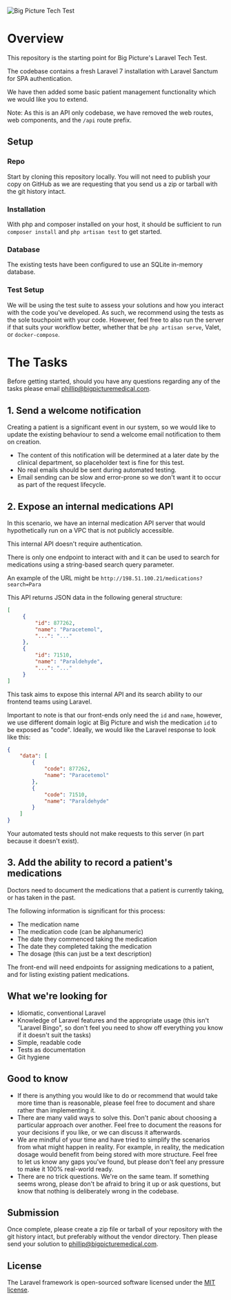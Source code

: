 ![Big Picture Tech Test](https://repository-images.githubusercontent.com/290127167/d8659980-e792-11ea-84cf-61f5e870222e)

# Overview
This repository is the starting point for Big Picture's Laravel Tech Test.

The codebase contains a fresh Laravel 7 installation with Laravel Sanctum for SPA authentication.

We have then added some basic patient management functionality which we would like you to extend.

Note: As this is an API only codebase, we have removed the web routes, web components, and the `/api` route prefix.

## Setup

### Repo

Start by cloning this repository locally. 
You will not need to publish your copy on GitHub as we are requesting that you send us a zip or tarball with the git history intact.

### Installation

With php and composer installed on your host, it should be sufficient to run `composer install` and `php artisan test` to get started.

### Database

The existing tests have been configured to use an SQLite in-memory database.

### Test Setup

We will be using the test suite to assess your solutions and how you interact with the code you've developed. 
As such, we recommend using the tests as the sole touchpoint with your code.
However, feel free to also run the server if that suits your workflow better, whether that be `php artisan serve`, Valet, or `docker-compose`.

# The Tasks

Before getting started, should you have any questions regarding any of the tasks please email phillip@bigpicturemedical.com. 

## 1. Send a welcome notification 

Creating a patient is a significant event in our system, so we would like to update the existing behaviour to send a welcome email notification to them on creation.

* The content of this notification will be determined at a later date by the clinical department, so placeholder text is fine for this test.
* No real emails should be sent during automated testing.
* Email sending can be slow and error-prone so we don't want it to occur as part of the request lifecycle.

## 2. Expose an internal medications API 

In this scenario, we have an internal medication API server that would hypothetically run on a VPC that is not publicly accessible.

This internal API doesn't require authentication.

There is only one endpoint to interact with and it can be used to search for medications using a string-based search query parameter.

An example of the URL might be `http://198.51.100.21/medications?search=Para`

This API returns JSON data in the following general structure:

   ```json
   [
        {
            "id": 877262,
            "name": "Paracetemol",
            "...": "..."
        },
        {
            "id": 71510,
            "name": "Paraldehyde",
            "...": "..."
        }
   ]
   ```

This task aims to expose this internal API and its search ability to our frontend teams using Laravel.

Important to note is that our front-ends only need the `id` and `name`, however, we use different domain logic at Big Picture and wish the medication `id` to be exposed as "code". Ideally, we would like the Laravel response to look like this:

   ```json
   {
       "data": [
           {
               "code": 877262,
               "name": "Paracetemol"
           },
           {
               "code": 71510,
               "name": "Paraldehyde"
           }
       ]
   }
   ```

Your automated tests should not make requests to this server (in part because it doesn't exist).

## 3. Add the ability to record a patient's medications
Doctors need to document the medications that a patient is currently taking, or has taken in the past.

The following information is significant for this process:
* The medication name
* The medication code (can be alphanumeric)
* The date they commenced taking the medication
* The date they completed taking the medication
* The dosage (this can just be a text description)

The front-end will need endpoints for assigning medications to a patient, and for listing existing patient medications.

## What we're looking for

* Idiomatic, conventional Laravel
* Knowledge of Laravel features and the appropriate usage (this isn't "Laravel Bingo", so don't feel you need to show off everything you know if it doesn't suit the tasks)
* Simple, readable code
* Tests as documentation
* Git hygiene

## Good to know

* If there is anything you would like to do or recommend that would take more time than is reasonable, please feel free to document and share rather than implementing it.
* There are many valid ways to solve this. Don't panic about choosing a particular approach over another. Feel free to document the reasons for your decisions if you like, or we can discuss it afterwards.
* We are mindful of your time and have tried to simplify the scenarios from what might happen in reality. For example, in reality, the medication dosage would benefit from being stored with more structure. Feel free to let us know any gaps you've found, but please don't feel any pressure to make it 100% real-world ready.
* There are no trick questions. We're on the same team. If something seems wrong, please don't be afraid to bring it up or ask questions, but know that nothing is deliberately wrong in the codebase.

## Submission

Once complete, please create a zip file or tarball of your repository with the git history intact, but preferably without the vendor directory. Then please send your solution to phillip@bigpicturemedical.com.

## License

The Laravel framework is open-sourced software licensed under the [MIT license](https://opensource.org/licenses/MIT).
